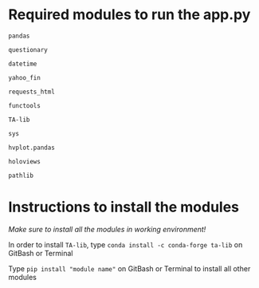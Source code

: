 # Required modules to run the app.py

`pandas`

`questionary`

`datetime`

`yahoo_fin`

`requests_html`

`functools`

`TA-lib`

`sys`

`hvplot.pandas`

`holoviews`

`pathlib`


# Instructions to install the modules
*Make sure to install all the modules in working environment!*

In order to install `TA-lib`, type `conda install -c conda-forge ta-lib` on GitBash or Terminal

Type `pip install "module name"` on GitBash or Terminal to install all other modules
